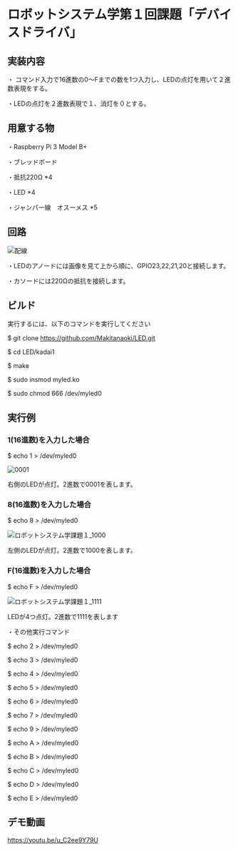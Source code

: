 # ロボットシステム学第１回課題「デバイスドライバ」
## 実装内容
・ コマンド入力で16進数の0～Fまでの数を1つ入力し、LEDの点灯を用いて２進数表現をする。

・LEDの点灯を２進数表現で１、消灯を０とする。
## 用意する物
・Raspberry Pi 3 Model B+

・ブレッドボード

・抵抗220Ω *4

・LED *4

・ジャンパー線　オスーメス *5

## 回路

![配線](https://user-images.githubusercontent.com/27545346/101141244-5caf9e80-3657-11eb-998e-e820eec57e71.png)

・LEDのアノードには画像を見て上から順に、GPIO23,22,21,20と接続します。

・カソードには220Ωの抵抗を接続します。

## ビルド

実行するには、以下のコマンドを実行してください

$ git clone https://github.com/Makitanaoki/LED.git

$ cd LED/kadai1

$ make

$ sudo insmod myled.ko

$ sudo chmod 666 /dev/myled0

## 実行例

### 1(16進数)を入力した場合

$ echo 1 > /dev/myled0

![0001](https://user-images.githubusercontent.com/27545346/101144726-1c065400-365c-11eb-8720-dad8d980b16a.png)

右側のLEDが点灯。2進数で0001を表します。

### 8(16進数)を入力した場合

$ echo 8 > /dev/myled0

![ロボットシステム学課題１_1000](https://user-images.githubusercontent.com/27545346/101145106-ab136c00-365c-11eb-8b28-08ca034a193d.jpg)

左側のLEDが点灯。2進数で1000を表します。

### F(16進数)を入力した場合

$ echo F > /dev/myled0

![ロボットシステム学課題１_1111](https://user-images.githubusercontent.com/27545346/101145405-10fff380-365d-11eb-85f0-0ab9f841ca8d.jpg)

LEDが4つ点灯。2進数で1111を表します

・その他実行コマンド

$ echo 2 > /dev/myled0

$ echo 3 > /dev/myled0

$ echo 4 > /dev/myled0

$ echo 5 > /dev/myled0

$ echo 6 > /dev/myled0

$ echo 7 > /dev/myled0

$ echo 9 > /dev/myled0

$ echo A > /dev/myled0

$ echo B > /dev/myled0

$ echo C > /dev/myled0

$ echo D > /dev/myled0

$ echo E > /dev/myled0

## デモ動画

https://youtu.be/u_C2ee9Y79U
